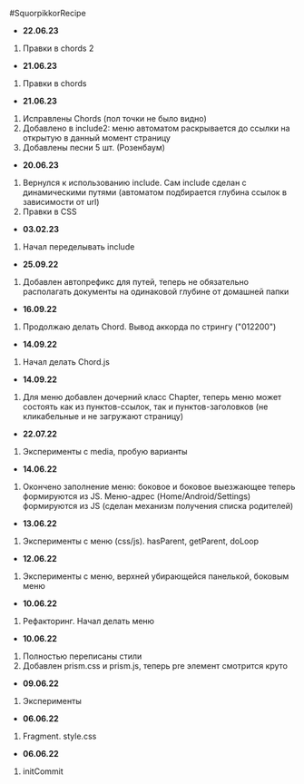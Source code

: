 #SquorpikkorRecipe

* <b>22.06.23</b>
1. Правки в chords 2
* <b>21.06.23</b>
1. Правки в chords
* <b>21.06.23</b>
1. Исправлены Chords (пол точки не было видно)
2. Добавлено в include2: меню автоматом раскрывается до ссылки на открытую в данный момент страницу
3. Добавлены песни 5 шт. (Розенбаум)
* <b>20.06.23</b>
1. Вернулся к использованию include. Сам include сделан с динамическими путями (автоматом подбирается глубина ссылок в зависимости от url)
2. Правки в CSS
* <b>03.02.23</b>
1. Начал переделывать include  
* <b>25.09.22</b>
1. Добавлен автопрефикс для путей, теперь не обязательно располагать документы на одинаковой глубине от домашней папки
* <b>16.09.22</b>
1. Продолжаю делать Chord. Вывод аккорда по  стрингу ("012200")
* <b>14.09.22</b>
1. Начал делать Chord.js
* <b>14.09.22</b>
1. Для меню добавлен дочерний класс Chapter, теперь меню может состоять как из пунктов-ссылок, так и пунктов-заголовков (не кликабельные и не загружают страницу)
* <b>22.07.22</b>
1. Эксперименты с media, пробую варианты
* <b>14.06.22</b>
1. Окончено заполнение меню: боковое и боковое выезжающее теперь формируются из JS. Меню-адрес (Home/Android/Settings) формируются из JS (сделан механизм получения списка родителей) 
* <b>13.06.22</b>
1. Эксперименты с меню (css/js). hasParent, getParent, doLoop
* <b>12.06.22</b>
1. Эксперименты с меню, верхней убирающейся панелькой, боковым меню
* <b>10.06.22</b>
1. Рефакторинг. Начал делать меню  
* <b>10.06.22</b>
1. Полностью переписаны стили
2. Добавлен prism.css и prism.js, теперь pre элемент смотрится круто
* <b>09.06.22</b>
1. Эксперименты
* <b>06.06.22</b>
1. Fragment. style.css
* <b>06.06.22</b>
1. initCommit







